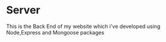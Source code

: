 # Server

This is the Back End of my website which i've developed using Node,Express and Mongoose packages


